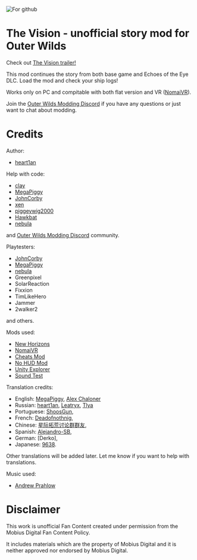 ![For github](https://user-images.githubusercontent.com/106444732/186694560-4665cb15-2c78-4d36-a05e-47988c733d9a.png)


# The Vision - unofficial story mod for Outer Wilds
Check out [The Vision trailer!](https://youtu.be/iUcBzdljHfE)

This mod continues the story from both base game and Echoes of the Eye DLC. Load the mod and check your ship logs!

Works only on PC and compitable with both flat version and VR ([NomaiVR](https://outerwildsmods.com/mods/nomaivr)).

Join the [Outer Wilds Modding Discord](https://discord.gg/MvbCbBz6Q6) if you have any questions or just want to chat about modding.

# Credits
Author:
- [heart1an](https://github.com/hearth1an)

Help with code:
- [clay](https://github.com/FreezeDriedMangos)
- [MegaPiggy](https://github.com/MegaPiggy)
- [JohnCorby](https://github.com/JohnCorby)
- [xen](https://github.com/xen-42)
- [piggeywig2000](https://github.com/piggeywig2000)
- [Hawkbat](https://github.com/Hawkbat)
- [nebula](https://github.com/misternebula)

and [Outer Wilds Modding Discord](https://discord.gg/MvbCbBz6Q6) community.

Playtesters:
- [JohnCorby](https://github.com/JohnCorby)
- [MegaPiggy](https://github.com/MegaPiggy)
- [nebula](https://github.com/misternebula)
- Greenpixel
- SolarReaction
- Fixxion
- TimLikeHero
- Jammer
- 2walker2

and others.
 
Mods used:
- [New Horizons](https://outerwildsmods.com/mods/newhorizons)
- [NomaiVR](https://outerwildsmods.com/mods/nomaivr)
- [Cheats Mod](https://outerwildsmods.com/mods/cheatsmod)
- [No HUD Mod](https://www.reddit.com/r/outerwilds/comments/qiubmu/i_patched_the_no_hud_mod_to_work_with_the_dlc)
- [Unity Explorer](https://outerwildsmods.com/mods/unityexplorer)
- [Sound Test](https://outerwildsmods.com/mods/soundtest)

Translation credits:
- English: [MegaPiggy](https://github.com/MegaPiggy), [Alex Chaloner](https://github.com/AlexChaloner)
- Russian: [heart1an](https://github.com/hearth1an), [Leatryx](https://github.com/Leatryx), [Tlya](https://github.com/Tllya)
- Portuguese: [ShoosGun](https://github.com/ShoosGun),
- French: [Deadofnothnig](https://github.com/Deadofnothing),
- Сhinese: [星际拓荒讨论群群友](https://github.com/REME-easy),
- Spanish: [Alejandro-SB](https://github.com/Alejandro-SB),
- German: [Derko],
- Japanese: [9638](https://github.com/96-38).


Other translations will be added later. Let me know if you want to help with translations.

Music used:
- [Andrew Prahlow](https://youtu.be/Jo7TQIxdRow)

# Disclaimer
This work is unofficial Fan Content created under permission from the Mobius Digital Fan Content Policy.

It includes materials which are the property of Mobius Digital and it is neither approved nor endorsed by Mobius Digital.
